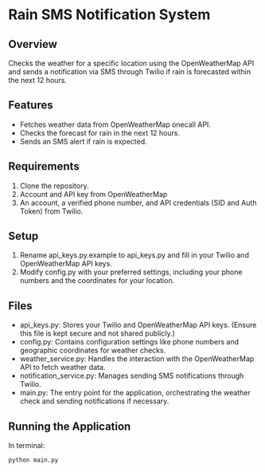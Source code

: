 # Rain SMS Notification System

## Overview
Checks the weather for a specific location using the OpenWeatherMap API and sends a 
notification via SMS through Twilio if rain is forecasted within the next 12 hours. 

## Features

- Fetches weather data from OpenWeatherMap onecall API.
- Checks the forecast for rain in the next 12 hours. 
- Sends an SMS alert if rain is expected.

## Requirements

1. Clone the repository.
2. Account and API key from OpenWeatherMap 
3. An account, a verified phone number, and API credentials (SID and Auth Token) from Twilio.

## Setup

1. Rename api_keys.py.example to api_keys.py and fill in your Twilio and OpenWeatherMap API keys.
2. Modify config.py with your preferred settings, including your phone numbers and the coordinates for your location.

## Files

- api_keys.py: Stores your Twilio and OpenWeatherMap API keys. (Ensure this file is kept secure and not shared publicly.)
- config.py: Contains configuration settings like phone numbers and geographic coordinates for weather checks.
- weather_service.py: Handles the interaction with the OpenWeatherMap API to fetch weather data.
- notification_service.py: Manages sending SMS notifications through Twilio.
- main.py: The entry point for the application, orchestrating the weather check and sending notifications if necessary.

## Running the Application

In terminal:
```bash
python main.py
```
